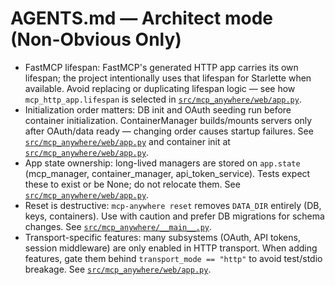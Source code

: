 # AGENTS.md — Architect mode (Non-Obvious Only)

- FastMCP lifespan: FastMCP's generated HTTP app carries its own lifespan; the project intentionally uses that lifespan for Starlette when available. Avoid replacing or duplicating lifespan logic — see how `mcp_http_app.lifespan` is selected in [`src/mcp_anywhere/web/app.py`](src/mcp_anywhere/web/app.py:164).
- Initialization order matters: DB init and OAuth seeding run before container initialization. ContainerManager builds/mounts servers only after OAuth/data ready — changing order causes startup failures. See [`src/mcp_anywhere/web/app.py`](src/mcp_anywhere/web/app.py:48) and container init at [`src/mcp_anywhere/web/app.py`](src/mcp_anywhere/web/app.py:82).
- App state ownership: long-lived managers are stored on `app.state` (mcp_manager, container_manager, api_token_service). Tests expect these to exist or be None; do not relocate them. See [`src/mcp_anywhere/web/app.py`](src/mcp_anywhere/web/app.py:181).
- Reset is destructive: `mcp-anywhere reset` removes `DATA_DIR` entirely (DB, keys, containers). Use with caution and prefer DB migrations for schema changes. See [`src/mcp_anywhere/__main__.py`](src/mcp_anywhere/__main__.py:158).
- Transport-specific features: many subsystems (OAuth, API tokens, session middleware) are only enabled in HTTP transport. When adding features, gate them behind `transport_mode == "http"` to avoid test/stdio breakage. See [`src/mcp_anywhere/web/app.py`](src/mcp_anywhere/web/app.py:120).